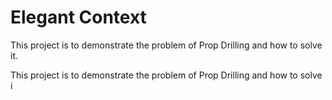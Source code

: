 # Elegant Context
This project is to demonstrate the problem of Prop Drilling and how to solve it.

This project is to demonstrate the problem of Prop Drilling and how to solve i